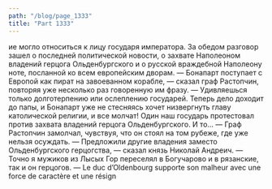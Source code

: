 ```yaml
---
path: "/blog/page_1333"
title: "Part 1333"
---
```


ие могло относиться к лицу государя императора.
За обедом разговор зашел о последней политической новости, о захвате Наполеоном владений герцога Ольденбургского и о русской враждебной Наполеону ноте, посланной ко всем европейским дворам.
— Бонапарт поступает с Европой как пират на завоеванном корабле, — сказал граф Растопчин, повторяя уже несколько раз говоренную им фразу. — Удивляешься только долготерпению или ослеплению государей. Теперь дело доходит до папы, и Бонапарт уже не стесняясь хочет низвергнуть главу католической религии, и все молчат! Один наш государь протестовал против захвата владений герцога Ольденбургского. И то... — Граф Растопчин замолчал, чувствуя, что он стоял на том рубеже, где уже нельзя осуждать.
— Предложили другие владения заместо Ольденбургского герцогства, — сказал князь Николай Андреич. — Точно я мужиков из Лысых Гор переселял в Богучарово и в рязанские, так и он герцогов.
— Le duc d’Oldenbourg supporte son malheur avec une force de caractère et une résign
